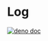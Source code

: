 # Log

[![deno doc](https://doc.deno.land/badge.svg)](https://doc.deno.land/https/deno.land/x/yxz/log/mod.ts)
